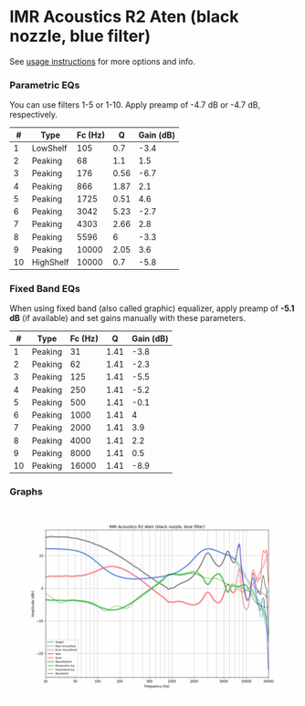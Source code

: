 # IMR Acoustics R2 Aten (black nozzle, blue filter)
See [usage instructions](https://github.com/jaakkopasanen/AutoEq#usage) for more options and info.

### Parametric EQs
You can use filters 1-5 or 1-10. Apply preamp of -4.7 dB or -4.7 dB, respectively.

|   # | Type      |   Fc (Hz) |    Q |   Gain (dB) |
|-----|-----------|-----------|------|-------------|
|   1 | LowShelf  |       105 | 0.7  |        -3.4 |
|   2 | Peaking   |        68 | 1.1  |         1.5 |
|   3 | Peaking   |       176 | 0.56 |        -6.7 |
|   4 | Peaking   |       866 | 1.87 |         2.1 |
|   5 | Peaking   |      1725 | 0.51 |         4.6 |
|   6 | Peaking   |      3042 | 5.23 |        -2.7 |
|   7 | Peaking   |      4303 | 2.66 |         2.8 |
|   8 | Peaking   |      5596 | 6    |        -3.3 |
|   9 | Peaking   |     10000 | 2.05 |         3.6 |
|  10 | HighShelf |     10000 | 0.7  |        -5.8 |

### Fixed Band EQs
When using fixed band (also called graphic) equalizer, apply preamp of **-5.1 dB** (if available) and set gains manually with these parameters.

|   # | Type    |   Fc (Hz) |    Q |   Gain (dB) |
|-----|---------|-----------|------|-------------|
|   1 | Peaking |        31 | 1.41 |        -3.8 |
|   2 | Peaking |        62 | 1.41 |        -2.3 |
|   3 | Peaking |       125 | 1.41 |        -5.5 |
|   4 | Peaking |       250 | 1.41 |        -5.2 |
|   5 | Peaking |       500 | 1.41 |        -0.1 |
|   6 | Peaking |      1000 | 1.41 |         4   |
|   7 | Peaking |      2000 | 1.41 |         3.9 |
|   8 | Peaking |      4000 | 1.41 |         2.2 |
|   9 | Peaking |      8000 | 1.41 |         0.5 |
|  10 | Peaking |     16000 | 1.41 |        -8.9 |

### Graphs
![](./IMR%20Acoustics%20R2%20Aten%20(black%20nozzle,%20blue%20filter).png)
